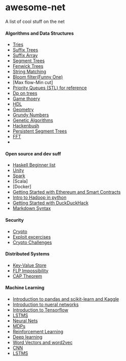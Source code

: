 # awesome-net
A list of cool stuff on the net

#### Algorithms and Data Structures
* [Tries](https://www.topcoder.com/community/data-science/data-science-tutorials/using-tries/) 
* [Suffix Trees](http://stackoverflow.com/questions/9452701/ukkonens-suffix-tree-algorithm-in-plain-english?rq=1)
* [Suffix Array](https://web.stanford.edu/class/cs97si/suffix-array.pdf)
* [Segment Trees](https://codeforces.com/blog/entry/18051)
* [Fenwick Trees](http://codeforces.com/blog/entry/619)
* [String Matching](https://www.topcoder.com/community/data-science/data-science-tutorials/introduction-to-string-searching-algorithms/)
* [Bloom filter(Funny One)](https://blog.medium.com/what-are-bloom-filters-1ec2a50c68ff#.9z3vxhyqj)
* [Max flow-Min cut]
* [Priority Queues (STL) for reference](http://www.geeksforgeeks.org/implement-min-heap-using-stl/)
* [Dp on trees](http://codeforces.com/blog/entry/20935)
* [Game thoery](https://www.topcoder.com/community/data-science/data-science-tutorials/algorithm-games)
* [HDL](https://blog.anudeep2011.com/heavy-light-decomposition/)
* [Geometry](https://www.topcoder.com/community/data-science/data-science-tutorials/geometry-concepts-using-geometry-in-topcoder-problems/)
* [Grundy Numbers](https://www.hackerrank.com/topics/game-theory-and-grundy-numbers)
* [Genetic Algorithms](http://www.theprojectspot.com/tutorial-post/applying-a-genetic-algorithm-to-the-travelling-salesman-problem/5)
* [Hackenbush](math450games.blogspot.in/2017/02/green-hackenbush.html)
* [Persistent Segment Trees](https://blog.anudeep2011.com/persistent-segment-trees-explained-with-spoj-problems/)
* [FFT](https://www.hackerrank.com/contests/infinitum-aug14/challenges/emma-and-sum-of-products/editorial)
* []()
#### Open source and dev suff
 * [Haskell Beginner list](https://ghc.haskell.org/trac/ghc/wiki/Newcomers)
 * [Unity](https://www.youtube.com/playlist?list=PLt_Y3Hw1v3QSFdh-evJbfkxCK_bjUD37n)
 * [Spark](http://cacm.acm.org/magazines/2016/11/209116-apache-spark/fulltext)
 * [Scala]
 * [Docker]
 * [Getting Started with Ethereum and Smart Contracts](http://consensys.github.io/developers/articles/101-noob-intro/)
 * [Intro to Hadoop in python](http://www.michael-noll.com/tutorials/writing-an-hadoop-mapreduce-program-in-python/)
 * [Getting Started with DuckDuckHack](http://docs.duckduckhack.com/)
 * [Markdown Syntax](https://daringfireball.net/projects/markdown/syntax)
 
 #### Security
 * [Crypto](https://blog.cryptographyengineering.com/about-me/)
 * [Exploit excercises](https://exploit-exercises.com/protostar/)
 * [Crypto Challenges](http://cryptopals.com/)
 
#### Distributed Systems
 * [Key-Value Store](http://blog.fourthbit.com/2015/04/12/building-a-distributed-fault-tolerant-key-value-store)
 * [FLP Impossibility](the-paper-trail.org/blog/a-brief-tour-of-flp-impossibility/)
 * [CAP Theorem](http://ksat.me/a-plain-english-introduction-to-cap-theorem/)
 
#### Machine Learning
 * [Introduction to pandas and scikit-learn and Kaggle](https://www.kaggle.com/c/titanic/details/getting-started-with-python-ii)
 * [Introduction to nueral networks](http://neuralnetworksanddeeplearning.com/chap1.html)
 * [Introduction to Tensorflow](https://www.tensorflow.org/get_started/)
 * [LSTMS](http://colah.github.io/posts/2015-08-Understanding-LSTMs/)
 * [Neural Nets](http://karpathy.github.io/neuralnets/)
 * [MDPs](https://www.cs.rice.edu/~vardi/dag01/givan1.pdf)
 * [Reinforcement Learning](https://www.udacity.com/course/reinforcement-learning--ud600)
 * [Deep learning](http://colah.github.io)
 * [Word Vectors and word2vec](https://www.tensorflow.org/tutorials/word2vec)
 * [CNN](http://cs231n.github.io/convolutional-networks/)
 * [LSTMS](http://blog.echen.me/2017/05/30/exploring-lstms)

